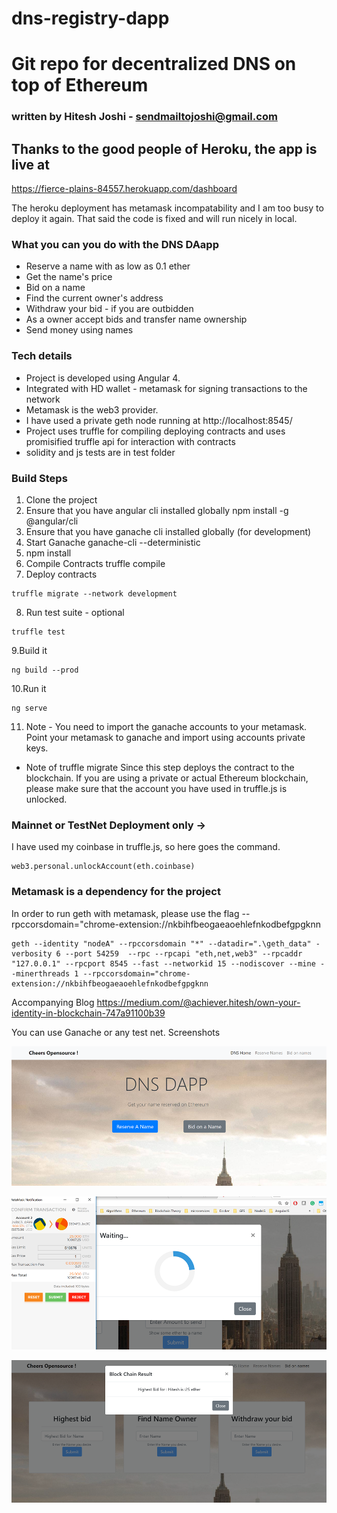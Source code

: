 # dns-registry-dapp

# Git repo for decentralized DNS on top of Ethereum

### written by Hitesh Joshi - sendmailtojoshi@gmail.com

## Thanks to the good people of Heroku, the app is live at

https://fierce-plains-84557.herokuapp.com/dashboard

The heroku deployment has metamask incompatability and I am too busy to deploy it again. That said the code is fixed and will run nicely in local.

### What you can you do with the DNS DAapp

- Reserve a name with as low as 0.1 ether
- Get the name's price
- Bid on a name
- Find the current owner's address
- Withdraw your bid - if you are outbidden
- As a owner accept bids and transfer name ownership
- Send money using names

### Tech details
- Project is developed using Angular 4.
- Integrated with HD wallet - metamask for signing transactions to the network
- Metamask is the web3 provider.
- I have used a private geth node running at http://localhost:8545/
- Project uses truffle for compiling deploying contracts and uses promisified truffle api for interaction with contracts
- solidity and js tests are in test folder

### Build Steps

1. Clone the project
2. Ensure that you have angular cli installed globally
npm install -g @angular/cli
3. Ensure that you have ganache cli installed  globally (for development)
4. Start Ganache
ganache-cli --deterministic
5. npm install
6. Compile Contracts
 truffle compile
7. Deploy contracts
```
truffle migrate --network development
```
8. Run test suite - optional
```
truffle test
```
9.Build it 
```
ng build --prod
```
10.Run it
```
ng serve
```

11. Note - You  need to import the ganache accounts to your metamask.
Point your metamask to ganache and import using accounts private keys.

* Note of truffle migrate
  Since this step deploys the contract to the blockchain. If you are using a private or actual Ethereum blockchain, please make sure that the account you have used in truffle.js is unlocked.
 

### Mainnet or TestNet Deployment only ->
I have used my coinbase in truffle.js, so here goes the command.

```
web3.personal.unlockAccount(eth.coinbase)
```

### Metamask is a dependency for the project

In order to run geth with metamask, please use the flag
--rpccorsdomain="chrome-extension://nkbihfbeogaeaoehlefnkodbefgpgknn

```
geth --identity "nodeA" --rpccorsdomain "*" --datadir=".\geth_data" -verbosity 6 --port 54259  --rpc --rpcapi "eth,net,web3" --rpcaddr "127.0.0.1" --rpcport 8545 --fast --networkid 15 --nodiscover --mine --minerthreads 1 --rpccorsdomain="chrome-extension://nkbihfbeogaeaoehlefnkodbefgpgknn
```

Accompanying Blog
https://medium.com/@achiever.hitesh/own-your-identity-in-blockchain-747a91100b39

You can use Ganache or any test net.
Screenshots

![Scheme](screenshots/home.png)

![Scheme](screenshots/bid_compressed.PNG)

![Scheme](screenshots/bid_price.png)

